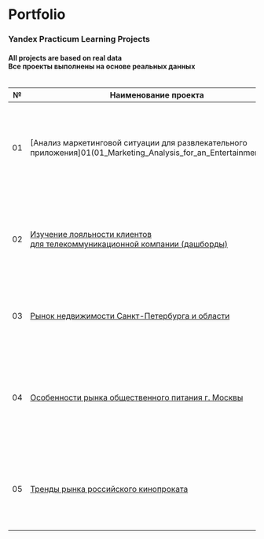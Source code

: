 # Portfolio
### Yandex Practicum Learning Projects
#### All projects are based on real data <br> Все проекты выполнены на основе реальных данных <br><br>


|№ |  Наименование проекта                                                                    |    Задача     |    Стек     |
|---|------------------------------------------------------------------------------------------|---------------|-------------|
|01 |<br>[Анализ маркетинговой ситуации для развлекательного приложения]01(01_Marketing_Analysis_for_an_Entertainment_App)<br><br>|Определить причины неэффективности рекламы.\ Оценить Retention Rate, CR, LTV, CAC, ROI.\ Рекомендовать меры по выводу рекламных кампаний на уровень прибыли.|Python, matplotlib, pandas, seaborn, numpy|
|02 |<br>[Изучение лояльности клиентов <br> для телекоммуникационной компании (дашборды)](02_Yandex_8_Net_Promoter_Score_for_Telecom)<br><br>|Построить систему дашбордов, отражающую текущий уровень потребительской лояльности (NPS) клиентов телекоммуникационной компании.|SQL, Python, pandas, Tableau|
|03 |<br>[Рынок недвижимости Санкт-Петербурга и области](03_Yandex_3_Real_estate)<br><br>|Определить факторы, влияющие на стоимость жилой недвижимости на основе данныч сервиса Яндекс.Недвижимость.|Python, pandas, matplotlib.pyplot|
|04 |<br>[Особенности рынка общественного питания г. Москвы](04_Yandex_6_Eateries_in_Moscow)<br><br>|Исследовать рынок общественного питания на основе открытых данных.<br>Дать рекомендации о формате и месте открытия нового заведения. Подготовить презентацию.|Python, pandas, seaborn, plotly.express, matplotlib, folium, numpy, MS PowerPoint| 
|05 |<br>[Тренды рынка российского кинопроката](05_Yandex_4_Film_distribution)<br><br>|Выявить тренды российского кинопроката, обратив внимание на прокатные и финансовые характеристики фильмов, получивших гос. финансирование.|Python, pandas, matplotlib.pyplot|
